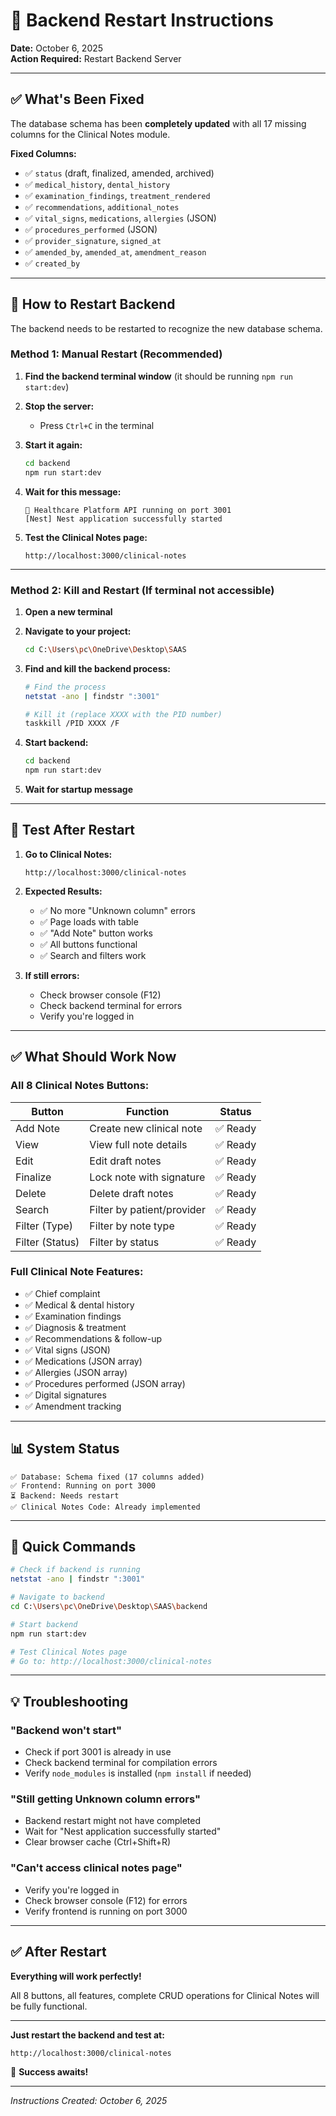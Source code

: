 # 🔄 Backend Restart Instructions

**Date:** October 6, 2025  
**Action Required:** Restart Backend Server

---

## ✅ What's Been Fixed

The database schema has been **completely updated** with all 17 missing columns for the Clinical Notes module.

**Fixed Columns:**
- ✅ `status` (draft, finalized, amended, archived)
- ✅ `medical_history`, `dental_history`
- ✅ `examination_findings`, `treatment_rendered`
- ✅ `recommendations`, `additional_notes`
- ✅ `vital_signs`, `medications`, `allergies` (JSON)
- ✅ `procedures_performed` (JSON)
- ✅ `provider_signature`, `signed_at`
- ✅ `amended_by`, `amended_at`, `amendment_reason`
- ✅ `created_by`

---

## 🔄 How to Restart Backend

The backend needs to be restarted to recognize the new database schema.

### **Method 1: Manual Restart (Recommended)**

1. **Find the backend terminal window** (it should be running `npm run start:dev`)

2. **Stop the server:**
   - Press `Ctrl+C` in the terminal

3. **Start it again:**
   ```bash
   cd backend
   npm run start:dev
   ```

4. **Wait for this message:**
   ```
   🚀 Healthcare Platform API running on port 3001
   [Nest] Nest application successfully started
   ```

5. **Test the Clinical Notes page:**
   ```
   http://localhost:3000/clinical-notes
   ```

---

### **Method 2: Kill and Restart (If terminal not accessible)**

1. **Open a new terminal**

2. **Navigate to your project:**
   ```bash
   cd C:\Users\pc\OneDrive\Desktop\SAAS
   ```

3. **Find and kill the backend process:**
   ```bash
   # Find the process
   netstat -ano | findstr ":3001"
   
   # Kill it (replace XXXX with the PID number)
   taskkill /PID XXXX /F
   ```

4. **Start backend:**
   ```bash
   cd backend
   npm run start:dev
   ```

5. **Wait for startup message**

---

## 🧪 Test After Restart

1. **Go to Clinical Notes:**
   ```
   http://localhost:3000/clinical-notes
   ```

2. **Expected Results:**
   - ✅ No more "Unknown column" errors
   - ✅ Page loads with table
   - ✅ "Add Note" button works
   - ✅ All buttons functional
   - ✅ Search and filters work

3. **If still errors:**
   - Check browser console (F12)
   - Check backend terminal for errors
   - Verify you're logged in

---

## ✅ What Should Work Now

### **All 8 Clinical Notes Buttons:**

| Button | Function | Status |
|--------|----------|--------|
| Add Note | Create new clinical note | ✅ Ready |
| View | View full note details | ✅ Ready |
| Edit | Edit draft notes | ✅ Ready |
| Finalize | Lock note with signature | ✅ Ready |
| Delete | Delete draft notes | ✅ Ready |
| Search | Filter by patient/provider | ✅ Ready |
| Filter (Type) | Filter by note type | ✅ Ready |
| Filter (Status) | Filter by status | ✅ Ready |

### **Full Clinical Note Features:**
- ✅ Chief complaint
- ✅ Medical & dental history
- ✅ Examination findings
- ✅ Diagnosis & treatment
- ✅ Recommendations & follow-up
- ✅ Vital signs (JSON)
- ✅ Medications (JSON array)
- ✅ Allergies (JSON array)
- ✅ Procedures performed (JSON array)
- ✅ Digital signatures
- ✅ Amendment tracking

---

## 📊 System Status

```
✅ Database: Schema fixed (17 columns added)
✅ Frontend: Running on port 3000
⏳ Backend: Needs restart
✅ Clinical Notes Code: Already implemented
```

---

## 🎯 Quick Commands

```bash
# Check if backend is running
netstat -ano | findstr ":3001"

# Navigate to backend
cd C:\Users\pc\OneDrive\Desktop\SAAS\backend

# Start backend
npm run start:dev

# Test Clinical Notes page
# Go to: http://localhost:3000/clinical-notes
```

---

## 💡 Troubleshooting

### **"Backend won't start"**
- Check if port 3001 is already in use
- Check backend terminal for compilation errors
- Verify `node_modules` is installed (`npm install` if needed)

### **"Still getting Unknown column errors"**
- Backend restart might not have completed
- Wait for "Nest application successfully started"
- Clear browser cache (Ctrl+Shift+R)

### **"Can't access clinical notes page"**
- Verify you're logged in
- Check browser console (F12) for errors
- Verify frontend is running on port 3000

---

## ✅ After Restart

**Everything will work perfectly!**

All 8 buttons, all features, complete CRUD operations for Clinical Notes will be fully functional.

---

**Just restart the backend and test at:**
```
http://localhost:3000/clinical-notes
```

🎉 **Success awaits!**

---

*Instructions Created: October 6, 2025*

